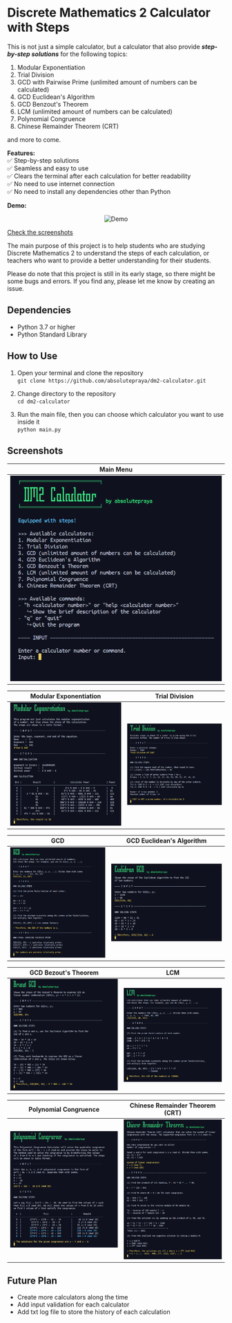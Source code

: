 # Discrete Mathematics 2 Calculator with Steps

This is not just a simple calculator, but a calculator that also provide ***step-by-step solutions*** for the following topics:

1. Modular Exponentiation
2. Trial Division
3. GCD with Pairwise Prime (unlimited amount of numbers can be calculated)
4. GCD Euclidean's Algorithm
5. GCD Benzout's Theorem
6. LCM (unlimited amount of numbers can be calculated)
7. Polynomial Congruence
8. Chinese Remainder Theorem (CRT)

and more to come.

**Features:**  
✅ Step-by-step solutions  
✅ Seamless and easy to use  
✅ Clears the terminal after each calculation for better readability  
✅ No need to use internet connection  
✅ No need to install any dependencies other than Python

**Demo:**
<div align="center">

![Demo](README/demo.gif)

</div>

[Check the screenshots](#screenshots)

The main purpose of this project is to help students who are studying Discrete Mathematics 2 to understand the steps of each calculation, or teachers who want to provide a better understanding for their students.

Please do note that this project is still in its early stage, so there might be some bugs and errors. If you find any, please let me know by creating an issue.

## Dependencies

- Python 3.7 or higher
- Python Standard Library

## How to Use

1. Open your terminal and clone the repository  
`git clone https://github.com/absolutepraya/dm2-calculator.git`

2. Change directory to the repository  
`cd dm2-calculator`

3. Run the main file, then you can choose which calculator you want to use inside it  
`python main.py`

## Screenshots

| **Main Menu** |
|---------|
| ![Main Menu](README/main_menu.png) |

| **Modular Exponentiation** | **Trial Division** |
|---------|---------|
| ![Modular Exponentiation](README/mod_exp.png) | ![Trial Division](README/trial_div.png) |

| **GCD** | **GCD Euclidean's Algorithm** |
|---------|---------|
| ![GCD](README/gcd.png) | ![GCD Euclidean's Algorithm](README/gcd_euclidean.png) |

| **GCD Bezout's Theorem** | **LCM** |
|---------|---------|
| ![GCD Bezout's Theorem](README/gcd_bezout.png) | ![LCM](README/lcm.png) |

| **Polynomial Congruence** | **Chinese Remainder Theorem (CRT)** |
|---------|---------|
| ![Polynomial Congruence](README/polynomial_congruence.png) | ![Chinese Remainder Theorem (CRT)](README/crt.png) |

## Future Plan

- Create more calculators along the time
- Add input validation for each calculator
- Add txt log file to store the history of each calculation

